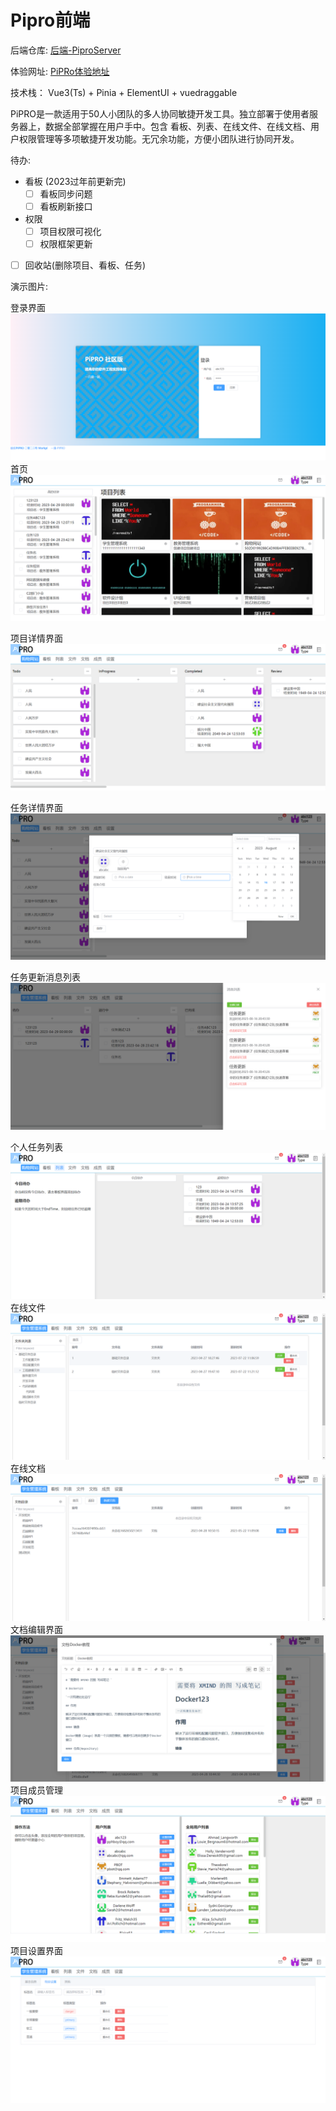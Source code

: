 # Pipro前端

后端仓库: [后端-PiproServer](https://github.com/pphboy/PiproServer)

体验网址: [PiPRo体验地址](https://pipro.kbug.cn)

技术栈： Vue3(Ts) + Pinia + ElementUI + vuedraggable

PiPRO是一款适用于50人小团队的多人协同敏捷开发工具。独立部署于使用者服务器上，数据全部掌握在用户手中。包含 看板、列表、在线文件、在线文档、用户权限管理等多项敏捷开发功能。无冗余功能，方便小团队进行协同开发。

待办:

- 看板 (2023过年前更新完)
    - [ ] 看板同步问题
    - [ ] 看板刷新接口
- 权限
    - [ ] 项目权限可视化
    - [ ] 权限框架更新
- [ ] 回收站(删除项目、看板、任务)

演示图片: 

登录界面
![登录界面](vx_images/257464220230857.png)
首页
![首页](vx_images/124944320237150.png)

项目详情界面
![项目详情界面](vx_images/33264620257316.png)

任务详情界面
![任务详情界面](vx_images/117854720246540.png)

任务更新消息列表
![任务更新消息列表](vx_images/399195720247643.png)

个人任务列表
![个人任务列表](vx_images/276564720242294.png)
在线文件
![在线文件](vx_images/454454720260174.png)
在线文档
![在线文档](vx_images/596414720257778.png)
文档编辑界面
![文档编辑界面](vx_images/447054820255280.png)
项目成员管理
![项目成员管理](vx_images/215154920236521.png)
项目设置界面
![项目设置界面](vx_images/348354920258961.png)